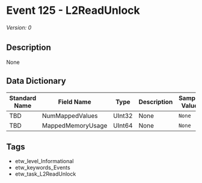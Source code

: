 # Event 125 - L2ReadUnlock
###### Version: 0

## Description
None

## Data Dictionary
|Standard Name|Field Name|Type|Description|Sample Value|
|---|---|---|---|---|
|TBD|NumMappedValues|UInt32|None|`None`|
|TBD|MappedMemoryUsage|UInt64|None|`None`|

## Tags
* etw_level_Informational
* etw_keywords_Events
* etw_task_L2ReadUnlock